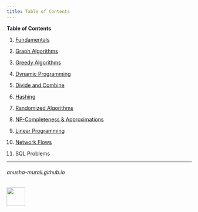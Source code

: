 ```yaml
---
title: Table of Contents
---
```

**Table of Contents**

1. [Fundamentals](./fundamentals.md)
2. [Graph Algorithms](./graph.md)
3. [Greedy Algorithms](./greedy.md)
4. [Dynamic Programming](./dp.md)
5. [Divide and Combine](./dc.md)
7. [Hashing](./hashing.md)
8. [Randomized Algorithms](./randomized_algos.md)
9. [NP-Completeness & Approximations](./np.md)
10. [Linear Programming](./lp.md)
11. [Network Flows](./network_flows.md)


1. SQL Problems
* * *
###### anusha-murali.github.io

<img src="https://github.com/anusha-murali/anusha-murali.github.io/assets/111596338/639243aa-2857-4595-a65a-7852762bb002" width="50" height="50"/>
